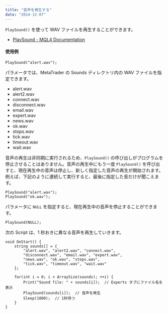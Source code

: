 ```yaml
---
title: "音声を再生する"
date: "2014-12-07"
---
```


`PlaySound()` を使って WAV ファイルを再生することができます。

* [PlaySound - MQL4 Documentation](http://docs.mql4.com/common/playsound)

#### 使用例
```mql
PlaySound("alert.wav");
```

パラメータでは、MetaTrader の Sounds ディレクトリ内の WAV ファイルを指定できます。

* alert.wav
* alert2.wav
* connect.wav
* disconnect.wav
* email.wav
* expert.wav
* news.wav
* ok.wav
* stops.wav
* tick.wav
* timeout.wav
* wait.wav

音声の再生は非同期に実行されるため、`PlaySound()` の呼び出しがプログラムを停止させることはありません。音声の再生中にもう一度 `PlaySound()` を呼び出すと、現在再生中の音声は停止し、新しく指定した音声の再生が開始されます。例えば、下記のように連続して実行すると、最後に指定した音だけが聞こえます。

```mql
PlaySound("alert.wav");
PlaySound("ok.wav");
```

パラメータに `NULL` を指定すると、現在再生中の音声を停止することができます。

```mql
PlaySound(NULL);
```

次の Script は、1 秒おきに異なる音声を再生していきます。

```mql
void OnStart() {
    string sounds[] = {
        "alert.wav", "alert2.wav", "connect.wav",
        "disconnect.wav", "email.wav", "expert.wav",
        "news.wav", "ok.wav", "stops.wav",
        "tick.wav", "timeout.wav", "wait.wav"
    };

    for(int i = 0; i < ArraySize(sounds); ++i) {
        Print("Sound file: " + sounds[i]);  // Experts タブにファイル名を表示
        PlaySound(sounds[i]);  // 音声を再生
        Sleep(1000);  // 1秒待つ
    }
}
```

